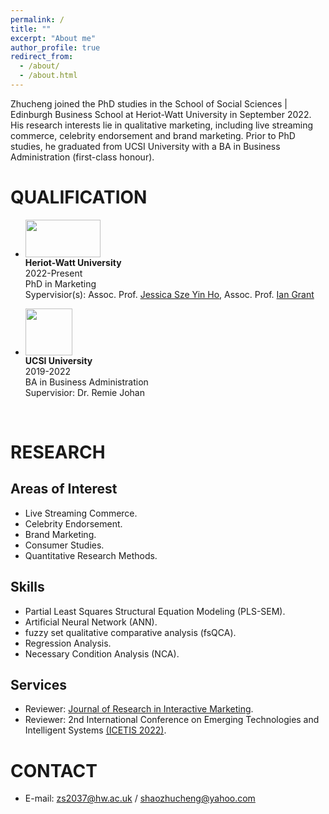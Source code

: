 ```yaml
---
permalink: /
title: ""
excerpt: "About me"
author_profile: true
redirect_from: 
  - /about/
  - /about.html
---
```


Zhucheng joined the PhD studies in the School of Social Sciences | Edinburgh Business School at Heriot-Watt University in September 2022.
His research interests lie in qualitative marketing, including live streaming commerce, celebrity endorsement and brand marketing.
Prior to PhD studies, he graduated from UCSI University with a BA in Business Administration (first-class honour).

QUALIFICATION
=====
- <img width="120" height="60" src="https://zhuchengshao.github.io/images/HWU2.jpg"/> <br>
  <b>Heriot-Watt University </b> <br>
  2022-Present <br>
  PhD in Marketing <br>
  Sypervisior(s): Assoc. Prof. [Jessica Sze Yin Ho](https://www.hw.ac.uk/ebs/people/faculty/jessica-sze-yin-ho.htm), Assoc. Prof. [Ian Grant](https://www.hw.ac.uk/ebs/people/faculty/ian-grant.htm) <br>

- <img width="75" height="75" src="https://zhuchengshao.github.io/images/UCSI.jpg"/> <br>
  <b>UCSI University </b> <br>
  2019-2022 <br>
  BA in Business Administration <br>
  Supervisior: Dr. Remie Johan <br>

<br>

RESEARCH
======

Areas of Interest
-----
- Live Streaming Commerce.
- Celebrity Endorsement.
- Brand Marketing.
- Consumer Studies.
- Quantitative Research Methods.

Skills
-----
- Partial Least Squares Structural Equation Modeling (PLS-SEM).
- Artificial Neural Network (ANN).
- fuzzy set qualitative comparative analysis (fsQCA).
- Regression Analysis.
- Necessary Condition Analysis (NCA).

Services
-----
- Reviewer: [Journal of Research in Interactive Marketing](https://www.emerald.com/insight/publication/issn/2040-7122).
- Reviewer: 2nd International Conference on Emerging Technologies and Intelligent Systems [(ICETIS 2022)](https://icetis2022.asrin.org/).

CONTACT
======
- E-mail: zs2037@hw.ac.uk / shaozhucheng@yahoo.com

